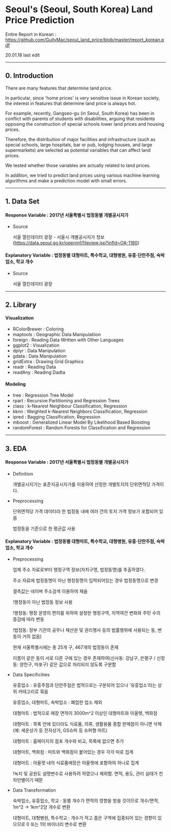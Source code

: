 # Seoul's (Seoul, South Korea) Land Price Prediction

Entire Report in Korean : https://github.com/GullyMac/seoul_land_price/blob/master/report_korean.pdf

20.01.18 last edit

---

## 0. Introduction

There are many features that determine land price.

In particular, since 'home prices' is very sensitive issue in Korean society,
the interest in features that determine land price is always hot.

For example, recently, Gangseo-gu (in Seoul, South Korea) has been in conflict with parents of students with disabilities, 
arguing that residents opposing the construction of special schools lower land prices and housing prices.

Therefore, the distribution of major facilities and infrastructure 
(such as special schools, large hospitals, bar or pub, lodging houses, and large supermarkets) 
are selected as potential variables that can affect land prices.

We tested whether those variables are actually related to land prices.

In addition, we tried to predict land prices using various machine learning algorithms 
and make a prediction model with small errors.

---

## 1. Data Set

#### Response Variable : 2017년 서울특별시 법정동별 개별공시지가

* Source

  서울 열린데이터 광장 - 서울시 개별공시지가 정보 (https://data.seoul.go.kr/openinf/fileview.jsp?infId=OA-1180)
  
  
#### Explanatory Variable : 법정동별 대형마트, 특수학교, 대형병원, 유흥·단란주점, 숙박업소, 학교 개수

* Source

  서울 열린데이터 광장

    
---

## 2. Library

#### Visualization

* RColorBrewer : Coloring
* maptools : Geographic Data Manipulatiion
* foreign : Reading Data Written with Other Languages
* ggplot2 : Visualization
* dplyr : Data Manipulation
* gdata : Data Manipulation
* gridExtra : Drawing Grid Graphics
* readr : Reading Data
* readAny : Reading Dadta

#### Modeling

* tree : Regression Tree Model
* rpart : Recursive Partitioning and Regression Trees
* class : k-Nearest Neighbour Classification, Regression
* kknn : Weighted k-Nearest Neighbors Classification, Regression
* ipred : Bagging Classification, Regression
* mboost : Generalized Linear Model By Likelihood Based Boosting
* randomForest : Random Forests for Classification and Regression
  
---

## 3. EDA

#### Response Variable : 2017년 서울특별시 법정동별 개별공시지가

* Definition

  개별공시지가는 표준지공시지가를 이용하여 산정한 개별토지의 단위면적당 가격이다.
  
  
* Preprocessing
  
  단위면적당 가격 데이터라 한 법정동 내에 여러 건의 토지 가격 정보가 포함되어 있음
  
  법정동을 기준으로 한 평균값 사용
  

#### Explanatory Variable : 법정동별 대형마트, 특수학교, 대형병원, 유흥·단란주점, 숙박업소, 학교 개수

* Preprocessing

  업체 주소 자료로부터 행정구역 정보(자치구명, 법정동명)를 추출하였다.
  
  주소 자료에 법정동명이 아닌 행정동명이 입력되어있는 경우 법정동명으로 변경 
  
  결측값는 네이버 주소검색 이용하여 채움
  
  !행정동이 아닌 법정동 정보 사용
  
  !행정동: 행정 운영의 편의를 위하여 설정한 행정구역, 지역여건 변화와 주민 수의 증감에 따라 변동
  
  !법정동: 정부 기관의 공무나 재산권 및 권리행사 등의 법률행위에 사용되는 동, 변동이 거의 없음)
  
  현재 서울특별시에는 총 25개 구, 467개의 법정동이 존재
  
  이름이 같은 동이 서로 다른 구에 있는 경우 존재하여(신사동: 강남구, 은평구 / 신정동: 양천구, 마포구) 같은 값으로 처리되지 않도록 구분함


* Data Specificities
  
  유흥업소 : 유흥주점과 단란주점은 법적으로는 구분되어 있으나 ’유흥업소’라는 상위 카테고리로 묶음
  
  유흥업소, 대형마트, 숙박업소 : 폐업한 업소 제외
  
  대형마트 : 법적으로 매장 면적이 3000m^2 이상인 대형마트와 아울렛, 백화점
  
  대형마트 : 목록 안에 있더라도 식료품, 의류, 생활용품 종합 판매점이 아니면 삭제 (예: 세운상가 등 전자상가, GS슈퍼 등 슈퍼형 마트)
  
  대형마트 : 홈페이지의 점포 개수와 비교, 목록에 없으면 추가
  
  대형마트, 백화점 : 마트와 백화점이 붙어있는 경우 각각 따로 집계
  
  대형마트 : 아울렛 내의 식료품매장은 아울렛에 포함하여 하나로 집계
  
  !녹지 및 공원도 설명변수로 사용하려 하였으나 제외함. 면적, 용도, 관리 실태가 천차만별이기 때문


* Data Transformation 
  
  숙박업소, 유흥업소, 학교 : 동별 개수가 면적의 영향을 받을 것이므로 개수/면적, 1m^2 -> 1km^2당 개수로 변환
  
  대형마트, 대형병원, 특수학교 : 개수가 적고 좁은 구역에 집중되어 있는 경향이 있으므로 0 또는 1의 바이너리 변수로 변환
 

